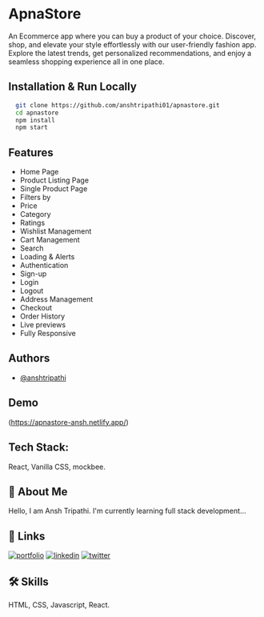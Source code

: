 
# ApnaStore

An Ecommerce app where you can buy a product of your choice.
Discover, shop, and elevate your style effortlessly with our user-friendly fashion app. Explore the latest trends, get personalized recommendations, and enjoy a seamless shopping experience all in one place.

## Installation & Run Locally

```bash
  git clone https://github.com/anshtripathi01/apnastore.git
  cd apnastore
  npm install
  npm start
```

## Features

- Home Page
- Product Listing Page
- Single Product Page
- Filters by
- Price
- Category
- Ratings
- Wishlist Management
- Cart Management
- Search
- Loading & Alerts
- Authentication
- Sign-up
- Login
- Logout
- Address Management
- Checkout
- Order History
- Live previews
- Fully Responsive

## Authors

- [@anshtripathi](https://www.github.com/anshtripathi01)


## Demo

(https://apnastore-ansh.netlify.app/)

## Tech Stack:
React, Vanilla CSS, mockbee.

## 🚀 About Me
Hello, I am Ansh Tripathi. I'm currently learning full stack development...


## 🔗 Links
[![portfolio](https://img.shields.io/badge/my_portfolio-000?style=for-the-badge&logo=ko-fi&logoColor=white)](https://anshtripathi-portfolio.netlify.app/)
[![linkedin](https://img.shields.io/badge/linkedin-0A66C2?style=for-the-badge&logo=linkedin&logoColor=white)](https://www.linkedin.com/in/anshtripathi01)
[![twitter](https://img.shields.io/badge/twitter-1DA1F2?style=for-the-badge&logo=twitter&logoColor=white)](https://twitter.com/ansh_tripathi01)


## 🛠 Skills
 HTML, CSS, Javascript, React.

